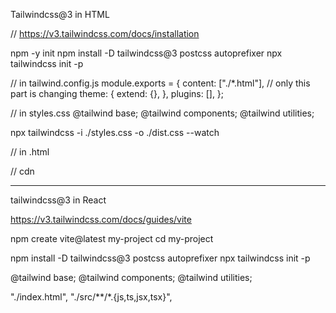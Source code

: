 Tailwindcss@3 in HTML

// https://v3.tailwindcss.com/docs/installation 

npm -y init
npm install -D tailwindcss@3 postcss autoprefixer
npx tailwindcss init -p

// in tailwind.config.js
module.exports = {
  content: ["./*.html"],  // only this part is changing
  theme: {
    extend: {},
  },
  plugins: [],
};

// in styles.css
@tailwind base;
@tailwind components;
@tailwind utilities;


npx tailwindcss -i ./styles.css -o ./dist.css --watch

// in .html
<link rel="stylesheet" href="dist.css">





// cdn
 <script src="https://cdn.tailwindcss.com"></script>




 -------------------------------------------------------------------------------------------------------------------------------------------------------------------------------------------------------------------






 tailwindcss@3 in React  







 https://v3.tailwindcss.com/docs/guides/vite

npm create vite@latest my-project
cd my-project

npm install -D tailwindcss@3 postcss autoprefixer
npx tailwindcss init -p


@tailwind base;
@tailwind components;
@tailwind utilities;


 "./index.html",
    "./src/**/*.{js,ts,jsx,tsx}",
